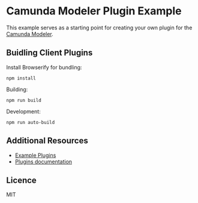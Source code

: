# Camunda Modeler Plugin Example

This example serves as a starting point for creating your own plugin for the [Camunda Modeler](https://github.com/camunda/camunda-modeler-plugin-example).

## Buidling Client Plugins

Install Browserify for bundling:

```
npm install
```

Building:

```
npm run build
```

Development:

```
npm run auto-build
```


## Additional Resources

* [Example Plugins](https://github.com/camunda/camunda-modeler-plugins)
* [Plugins documentation](https://github.com/camunda/camunda-modeler/tree/master/docs/plugins)


## Licence

MIT
